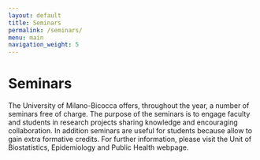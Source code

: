```yaml
---
layout: default
title: Seminars
permalink: /seminars/
menu: main
navigation_weight: 5
---
```


Seminars
========
The University of Milano-Bicocca offers, throughout the year, a number of seminars free of charge. The purpose of the seminars is to engage faculty and students in research projects sharing knowledge and encouraging collaboration. In addition seminars are useful for students because allow to gain extra formative credits.
For further information, please visit the Unit of Biostatistics, Epidemiology and Public Health webpage.
